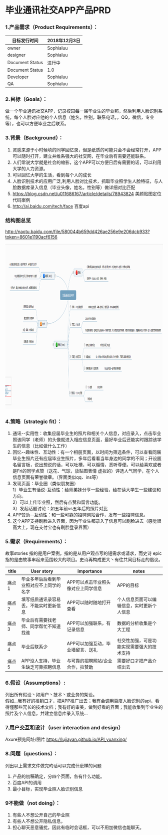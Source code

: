 #  毕业通讯社交APP产品PRD
### 1.产品需求（Product Requirements）：

目标发行时间 | 2018年12月3日
---|---
owner | Sophialuu
designer | Sophialuu
Document Status |进行中
Document Status|1.0
Developer| Sophialuu
QA| Sophialuu


### 2.目标（Goals）：

做一个毕业通讯社交APP，记录校园每一届毕业生的毕业照，然后利用人脸识别系统，每个人脸对应他的个人信息（姓名，性别，联系电话，，QQ，微信，专业等），也可以方便毕业之后联系。

### 3.背景（Background）：

 1. 灵感来源于小时候填的同学回忆录，但是纸质的可能只会不会经常打开，APP可以随时打开，建立并维系强大的社交网，在毕业后有需要还能联系。
 2. 人们常说大学就是社会的缩影，这个APP可以方便日后有需要的话，可以利用大学的人力资源。
 3. 可以回忆大学的生活，看到每个人的成长
 4. 人脸识别技术的应用广泛,利用人脸对比技术，抓取毕业照学生人脸特征，与人脸数据库录入信息（毕业头像，姓名，性别等）做详细对比匹配
 5. https://blog.csdn.net/u011686167/article/details/78943824 美颜贴图定位代码案例
 6. http://ai.baidu.com/tech/face 百度api

### 结构图总览
http://naotu.baidu.com/file/580044b659dd426ae256e9e206dcb933?token=8601e1190acf6156

<img border="0" src="/images/思维导图.png" alt="Pulpit rock" width="604" height="528">


### 4.策略（strategic fit）：

1. 通讯--实用性：收集应届毕业生的照片和相关个人信息，对应录入，点击毕业照该同学（老师）的头像就进入相应信息页面，最好毕业后还能实时跟踪该学生的信息（比如做什么工作）
2. 回忆--趣味性、互动性：有一个相册页面，以时间为筛选条件，可以查看同届毕业生照片还有应届毕业生照片，多年后看看当年身边的同学的不同；开设匿名留言板，说出想说的话，可以吐槽，可以煽情，悉听尊便。可以给喜欢或者是Fri的同学点赞（送花、气球，放贴图表情 虚拟的）评选人气同学，在个人信息页面有荣誉徽章。（界面类似qq、ins等）
3. 发现页面：毕业圈（类似朋友圈）<br>
1）毕业生有话说-互动性：给师弟妹分享一些经验，给在读大学生一些建议和方向。<br>
2）可以上传毕业照，然后有点赞和留言功能。<br>
3）发起话题讨论：如五年前vs五年后的照片对比
4. APP赞助--互动性：和一些可靠的招聘网站合作，发布一些招聘信息。
5. 这个APP支持刷脸进入界面，因为毕业生都录入了信息可以刷脸进去（感觉很高大上，现在支付宝也有刷脸登录界面）

### 5.需求（Requirements）：

故事stories 指的是用户案例，指的是从用户观点写的短需求或请求，而史诗 epic 指的是由故事串起来范围较大的项目。史诗再构成更大丶有往共同目标走的倡议。<br>

title | User story|importance|notes|
---|---|---|---|
痛点1 | 毕业多年后后看到毕业照对应不上同学的名字| APP可以点击毕业照头像对应上同学信息|APP的目标|
痛点2 | 填写纸质通讯录容易丢，不能实时更新信息| APP可以随时随地打开查看|个人信息页面可以编辑信息，实时更新个人信息|
痛点3 | 毕业后有需要找老师、同学帮忙不知道找谁| APP可以加强联系，有记录信息|数据的分析收集是个大工程|
痛点4 | 毕业后联系少| APP可以加强互动，毕业墙留言、送礼|社交性加强，可是功能实现需要强大的技术支持|
痛点5 | APP没人支持，毕业生缺乏可靠招聘信息|与可靠的招聘网站/企业合作，拉赞助| 需要好口才把产品介绍出去|
### 6.假设（Assumptions）:

列出所有假设丶如用户丶技术丶或业务的架设。<br>
假如...我有好的推销口才，把APP推广出去；我有会调用百度人脸识别的api，看得懂那些冗长的技术文档；我有好的审美，做到好看的界面；我能收集到毕业生的照片及个人信息，并建立信息库录入系统...
### 7.用户交互和设计（user interaction and design）

Axure预览网址/图片
 https://lujiayan.github.io/API_yuanxing/
### 8.问题（questions）：

列出以上需求文件做完旳话可以完成什麽样的问题<br>
 1. 产品的初稿确定，分四个页面，各有什么功能。
 2. 百度API的调用
 3. 最小目标，实现毕业照人脸识别信息
### 9不能做（not doing）：

 1. 有些人不想公开自己的毕业照<br>
 2. 有些人不想公开隐私信息，<br>
 3. 担心聊天恶意骚扰，因此有临时会话框，可以不用加微信也能聊天。<br>









